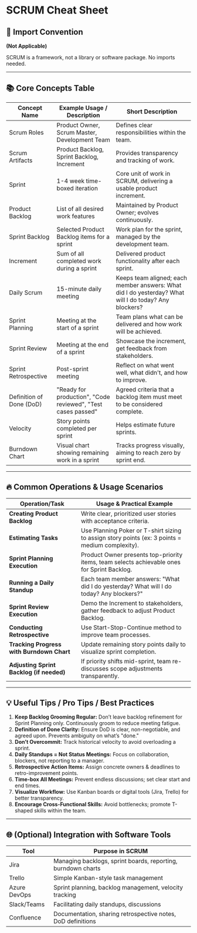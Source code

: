 # SCRUM Cheat Sheet

## 📌 Import Convention

**(Not Applicable)**

SCRUM is a framework, not a library or software package. No imports needed.

---

## 📚 Core Concepts Table

| **Concept Name** | **Example Usage / Description** | **Short Description** |
| --- | --- | --- |
| Scrum Roles | Product Owner, Scrum Master, Development Team | Defines clear responsibilities within the team. |
| Scrum Artifacts | Product Backlog, Sprint Backlog, Increment | Provides transparency and tracking of work. |
| Sprint | 1-4 week time-boxed iteration | Core unit of work in SCRUM, delivering a usable product increment. |
| Product Backlog | List of all desired work features | Maintained by Product Owner; evolves continuously. |
| Sprint Backlog | Selected Product Backlog items for a sprint | Work plan for the sprint, managed by the development team. |
| Increment | Sum of all completed work during a sprint | Delivered product functionality after each sprint. |
| Daily Scrum | 15-minute daily meeting | Keeps team aligned; each member answers: What did I do yesterday? What will I do today? Any blockers? |
| Sprint Planning | Meeting at the start of a sprint | Team plans what can be delivered and how work will be achieved. |
| Sprint Review | Meeting at the end of a sprint | Showcase the increment, get feedback from stakeholders. |
| Sprint Retrospective | Post-sprint meeting | Reflect on what went well, what didn't, and how to improve. |
| Definition of Done (DoD) | "Ready for production", "Code reviewed", "Test cases passed" | Agreed criteria that a backlog item must meet to be considered complete. |
| Velocity | Story points completed per sprint | Helps estimate future sprints. |
| Burndown Chart | Visual chart showing remaining work in a sprint | Tracks progress visually, aiming to reach zero by sprint end. |

---

## 🔥 Common Operations & Usage Scenarios

| **Operation/Task** | **Usage & Practical Example** |
| --- | --- |
| **Creating Product Backlog** | Write clear, prioritized user stories with acceptance criteria. |
| **Estimating Tasks** | Use Planning Poker or T-shirt sizing to assign story points (ex: 3 points = medium complexity). |
| **Sprint Planning Execution** | Product Owner presents top-priority items, team selects achievable ones for Sprint Backlog. |
| **Running a Daily Standup** | Each team member answers: "What did I do yesterday? What will I do today? Any blockers?" |
| **Sprint Review Execution** | Demo the Increment to stakeholders, gather feedback to adjust Product Backlog. |
| **Conducting Retrospective** | Use Start-Stop-Continue method to improve team processes. |
| **Tracking Progress with Burndown Chart** | Update remaining story points daily to visualize sprint completion. |
| **Adjusting Sprint Backlog (if needed)** | If priority shifts mid-sprint, team re-discusses scope adjustments transparently. |

---

## 💡 Useful Tips / Pro Tips / Best Practices

1. **Keep Backlog Grooming Regular:** Don’t leave backlog refinement for Sprint Planning only. Continuously groom to reduce meeting fatigue.
2. **Definition of Done Clarity:** Ensure DoD is clear, non-negotiable, and agreed upon. Prevents ambiguity on what’s "done."
3. **Don’t Overcommit:** Track historical velocity to avoid overloading a sprint.
4. **Daily Standups = Not Status Meetings:** Focus on collaboration, blockers, not reporting to a manager.
5. **Retrospective Action Items:** Assign concrete owners & deadlines to retro-improvement points.
6. **Time-box All Meetings:** Prevent endless discussions; set clear start and end times.
7. **Visualize Workflow:** Use Kanban boards or digital tools (Jira, Trello) for better transparency.
8. **Encourage Cross-Functional Skills:** Avoid bottlenecks; promote T-shaped skills within the team.

---

## 🌐 (Optional) Integration with Software Tools

| **Tool** | **Purpose in SCRUM** |
| --- | --- |
| Jira | Managing backlogs, sprint boards, reporting, burndown charts |
| Trello | Simple Kanban-style task management |
| Azure DevOps | Sprint planning, backlog management, velocity tracking |
| Slack/Teams | Facilitating daily standups, discussions |
| Confluence | Documentation, sharing retrospective notes, DoD definitions |